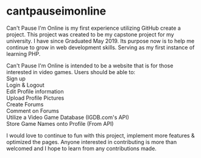 # cantpauseimonline

Can't Pause I'm Online is my first experience utilizing GitHub create a project.
This project was created to be my capstone project for my university. I have since Graduated May 2019.
Its purpose now is to help me continue to grow in web development skills. Serving as my first instance of learning PHP.

Can't Pause I'm Online is intended to be a website that is for those interested in video games.
Users should be able to: <br>
	Sign up<br>
	Login & Logout<br>
	Edit Profile information<br>
	Upload Profile Pictures<br>
	Create Forums<br>
	Comment on Forums<br>
	Utilize a Video Game Database (IGDB.com's API)<br>
	Store Game Names onto Profile (From API)<br>

I would love to continue to fun with this project, implement more features & optimized the pages.
Anyone interested in contributing is more than welcomed and I hope to learn from any contributions made.